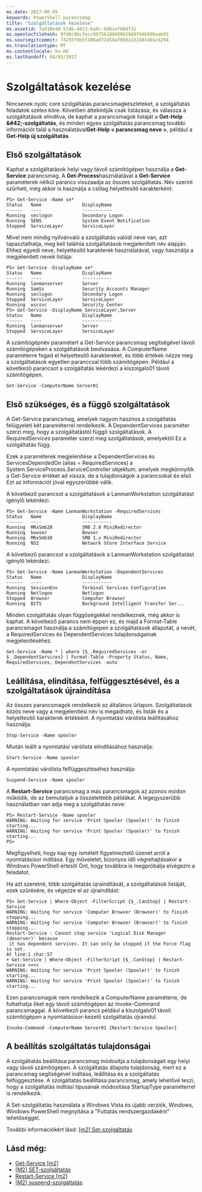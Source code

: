 ```yaml
---
ms.date: 2017-06-05
keywords: PowerShell parancsmag
title: "Szolgáltatások kezelése"
ms.assetid: 7a410e4d-514b-4813-ba0c-0d8cef88df31
ms.openlocfilehash: 9fd6c8bcfecc99756188409629ddf94b880aab91
ms.sourcegitcommit: 74255f0b5f386a072458af058a15240140acb294
ms.translationtype: MT
ms.contentlocale: hu-HU
ms.lasthandoff: 08/03/2017
---
```

# <a name="managing-services"></a>Szolgáltatások kezelése
Nincsenek nyolc core szolgáltatás parancsmagkészleteket, a szolgáltatás feladatok széles köre. Követően áttekintjük csak listázása, és válassza a szolgáltatások elindítva, de kaphat a parancsmagok listáját a **Get-Help \&#42;-szolgáltatás**, és minden egyes szolgáltatás parancsmag további információt talál a használatával**Get-Help < parancsmag neve >**, például a **Get-Help új szolgáltatás**.

## <a name="getting-services"></a>Első szolgáltatások
Kaphat a szolgáltatások helyi vagy távoli számítógépen használja a **Get-Service** parancsmag. A **Get-Process**használatával a **Get-Service** paraméterek nélkül parancs visszaadja az összes szolgáltatás. Név szerint szűrheti, még akkor is használja a csillag helyettesítő karakterként:

```
PS> Get-Service -Name se*
Status   Name               DisplayName
------   ----               -----------
Running  seclogon           Secondary Logon
Running  SENS               System Event Notification
Stopped  ServiceLayer       ServiceLayer
```

Mivel nem mindig nyilvánvaló a szolgáltatás valódi neve van, azt tapasztalhatja, meg kell találnia szolgáltatások megjelenített név alapján. Ehhez egyedi neve, helyettesítő karakterek használatával, vagy használja a megjelenített nevek listája:

```
PS> Get-Service -DisplayName se*
Status   Name               DisplayName
------   ----               -----------
Running  lanmanserver       Server
Running  SamSs              Security Accounts Manager
Running  seclogon           Secondary Logon
Stopped  ServiceLayer       ServiceLayer
Running  wscsvc             Security Center
PS> Get-Service -DisplayName ServiceLayer,Server
Status   Name               DisplayName
------   ----               -----------
Running  lanmanserver       Server
Stopped  ServiceLayer       ServiceLayer
```

A számítógépnév paramétert a Get-Service parancsmag segítségével távoli számítógépeken a szolgáltatások beolvasása. A ComputerName paraméterre fogad el helyettesítő karaktereket, és több értékek nézze meg a szolgáltatások egyetlen paranccsal több számítógépen. Például a következő parancsot a szolgáltatás lekérdezi a kiszolgalo01 távoli számítógépen.

```
Get-Service -ComputerName Server01
```

## <a name="getting-required-and-dependent-services"></a>Első szükséges, és a függő szolgáltatások
A Get-Service parancsmag, amelyek nagyon hasznos a szolgáltatás felügyeleti két paraméterrel rendelkezik. A DependentServices paraméter szerzi meg, hogy a szolgáltatástól függő szolgáltatások. A RequiredServices paraméter szerzi meg szolgáltatások, amelyektől Ez a szolgáltatás függ.

Ezek a paraméterek megjelenítése a DependentServices és ServicesDependedOn (alias = RequiredServices) a System.ServiceProcess.ServiceController objektum, amelyek megkönnyítik a Get-Service értéket ad vissza, de a tulajdonságok a parancsokat és első Ezt az információt jóval egyszerűbbé válik.

A következő parancsot a szolgáltatások a LanmanWorkstation szolgáltatást igénylő lekérdezi.

```
PS> Get-Service -Name LanmanWorkstation -RequiredServices
Status   Name               DisplayName
------   ----               -----------
Running  MRxSmb20           SMB 2.0 MiniRedirector
Running  bowser             Bowser
Running  MRxSmb10           SMB 1.x MiniRedirector
Running  NSI                Network Store Interface Service
```

A következő parancsot a szolgáltatások a LanmanWorkstation szolgáltatást igénylő lekérdezi.

```
PS> Get-Service -Name LanmanWorkstation -DependentServices
Status   Name               DisplayName
------   ----               -----------
Running  SessionEnv         Terminal Services Configuration
Running  Netlogon           Netlogon
Stopped  Browser            Computer Browser
Running  BITS               Background Intelligent Transfer Ser...
```

Minden szolgáltatás olyan függőségekkel rendelkeznek, még akkor is kaphat. A következő parancs nem éppen ez, és majd a Format-Table parancsmagot használja a számítógépen a szolgáltatások állapotát, a nevét, a RequiredServices és DependentServices tulajdonságainak megjelenítéséhez.

```
Get-Service -Name * | where {$_.RequiredServices -or $_.DependentServices} | Format-Table -Property Status, Name, RequiredServices, DependentServices -auto
```

## <a name="stopping-starting-suspending-and-restarting-services"></a>Leállítása, elindítása, felfüggesztésével, és a szolgáltatások újraindítása
Az összes parancsmagok rendelkezik az általános űrlapon. Szolgáltatások közös neve vagy a megjelenítési név is megadható, és listák és a helyettesítő karakterek értékként. A nyomtatási várólista leállításához használja:

```
Stop-Service -Name spooler
```

Miután leállt a nyomtatási várólista elindításához használja:

```
Start-Service -Name spooler
```

A nyomtatási várólista felfüggesztéséhez használja:

```
Suspend-Service -Name spooler
```

A **Restart-Service** parancsmag a más parancsmagok az azonos módon működik, de az bemutatjuk a összetettebb példákat. A legegyszerűbb használatban van adja meg a szolgáltatás neve:

```
PS> Restart-Service -Name spooler
WARNING: Waiting for service 'Print Spooler (Spooler)' to finish starting...
WARNING: Waiting for service 'Print Spooler (Spooler)' to finish starting...
PS>
```

Megfigyelheti, hogy kap egy ismételt figyelmeztető üzenet arról a nyomtatásisor indítása. Egy műveletet, bizonyos idő végrehajtásakor a Windows PowerShell értesíti Önt, hogy továbbra is megpróbálja elvégezni a feladatot.

Ha azt szeretné, több szolgáltatás újraindítását, a szolgáltatások listáját, ezek szűrésére, és végezze el az újraindítást:

```
PS> Get-Service | Where-Object -FilterScript {$_.CanStop} | Restart-Service
WARNING: Waiting for service 'Computer Browser (Browser)' to finish stopping...
WARNING: Waiting for service 'Computer Browser (Browser)' to finish stopping...
Restart-Service : Cannot stop service 'Logical Disk Manager (dmserver)' because
 it has dependent services. It can only be stopped if the Force flag is set.
At line:1 char:57
+ Get-Service | Where-Object -FilterScript {$_.CanStop} | Restart-Service <<<<
WARNING: Waiting for service 'Print Spooler (Spooler)' to finish starting...
WARNING: Waiting for service 'Print Spooler (Spooler)' to finish starting...
```

Ezen parancsmagok nem rendelkezik a ComputerName paraméterre, de futtathatja őket egy távoli számítógépen az Invoke-Command parancsmaggal. A következő parancs például a kiszolgalo01 távoli számítógépen a nyomtatásisor-kezelő szolgáltatás újraindul.

```
Invoke-Command -ComputerName Server01 {Restart-Service Spooler}
```

## <a name="setting-service-properties"></a>A beállítás szolgáltatás tulajdonságai
A szolgáltatás beállítása parancsmag módosítja a tulajdonságait egy helyi vagy távoli számítógépen. A szolgáltatás állapota tulajdonság, mert ez a parancsmag segítségével indítása, leállítása és a szolgáltatás felfüggesztése. A szolgáltatás beállítása parancsmag, amely lehetővé teszi, hogy a szolgáltatás indítási típusának módosítása StartupType paraméterrel is rendelkezik.

A Set-szolgáltatás használata a Windows Vista és újabb verziók, Windows, Windows PowerShell megnyitása a "Futtatás rendszergazdaként" lehetőséggel.

További információkért lásd: [[m2] Set-szolgáltatás](https://technet.microsoft.com/en-us/library/b71e29ed-372b-4e32-a4b7-5eb6216e56c3)

## <a name="see-also"></a>Lásd még:
- [Get-Service [m2]](https://technet.microsoft.com/en-us/library/0a09cb22-0a1c-4a79-9851-4e53075f9cf6)
- [[M2] SET-szolgáltatás](https://technet.microsoft.com/en-us/library/b71e29ed-372b-4e32-a4b7-5eb6216e56c3)
- [Restart-Service [m2]](https://technet.microsoft.com/en-us/library/45acf50d-2277-4523-baf7-ce7ced977d0f)
- [[M2] suspend-szolgáltatás](https://technet.microsoft.com/en-us/library/c8492b87-0e21-4faf-8054-3c83c2ec2826)

